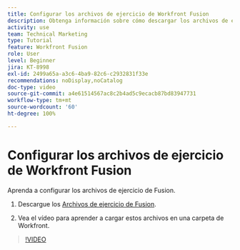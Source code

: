 ```yaml
---
title: Configurar los archivos de ejercicio de Workfront Fusion
description: Obtenga información sobre cómo descargar los archivos de ejercicios y cargarlos en una carpeta de Workfront en  [!DNL Adobe Workfront Fusion].
activity: use
team: Technical Marketing
type: Tutorial
feature: Workfront Fusion
role: User
level: Beginner
jira: KT-8998
exl-id: 2499a65a-a3c6-4ba9-82c6-c2932831f33e
recommendations: noDisplay,noCatalog
doc-type: video
source-git-commit: a4e61514567ac8c2b4ad5c9ecacb87bd83947731
workflow-type: tm+mt
source-wordcount: '60'
ht-degree: 100%

---
```


# Configurar los archivos de ejercicio de Workfront Fusion

Aprenda a configurar los archivos de ejercicio de Fusion.

1. Descargue los [Archivos de ejercicio de Fusion](/help/assets/fusion-exercise-files.zip).

1. Vea el vídeo para aprender a cargar estos archivos en una carpeta de Workfront.

>[!VIDEO](https://video.tv.adobe.com/v/335258/?quality=12&learn=on)
